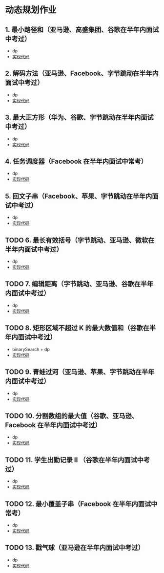 # 动态规划作业

## 1. 最小路径和（亚马逊、高盛集团、谷歌在半年内面试中考过）

+ dp
+ [实现代码](./064minPathSum.js)

## 2. 解码方法（亚马逊、Facebook、字节跳动在半年内面试中考过）

+ dp
+ [实现代码](./091numDecodings.js)

## 3. 最大正方形（华为、谷歌、字节跳动在半年内面试中考过）

+ dp
+ [实现代码](./221maximalSquare.js)

## 4. 任务调度器（Facebook 在半年内面试中常考）

+ dp
+ [实现代码](./621leastInterval.js)

## 5. 回文子串（Facebook、苹果、字节跳动在半年内面试中考过）

+ dp
+ [实现代码](./647countSubstrings.js)

## TODO 6. 最长有效括号（字节跳动、亚马逊、微软在半年内面试中考过）

+ dp
+ [实现代码](./032longestValidParentheses.js)

## TODO 7. 编辑距离（字节跳动、亚马逊、谷歌在半年内面试中考过）

+ dp
+ [实现代码](./072minDistance.js)

## TODO 8. 矩形区域不超过 K 的最大数值和（谷歌在半年内面试中考过）

+ binarySearch + dp
+ [实现代码](./363maxSumSubmatrix.js)

## TODO 9. 青蛙过河（亚马逊、苹果、字节跳动在半年内面试中考过）

+ dp
+ [实现代码](./403canCross.js)

## TODO 10. 分割数组的最大值（谷歌、亚马逊、Facebook 在半年内面试中考过）

+ dp
+ [实现代码](./410splitArray.js)

## TODO 11. 学生出勤记录 II （谷歌在半年内面试中考过）

+ dp
+ [实现代码](./552checkRecord.js)

## TODO 12. 最小覆盖子串（Facebook 在半年内面试中常考）

+ dp
+ [实现代码](./076minWindow.js)

## TODO 13. 戳气球（亚马逊在半年内面试中考过）

+ dp
+ [实现代码](./312maxCoins.js)

